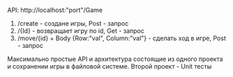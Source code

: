 API: http://localhost:"port"/Game
  1) /create - создане игры, Post - запрос
  2) /{Id} - возвращает игру по id, Get - запрос
  3) /move/{id} + Body {Row:"val", Column:"val"} - сделать ход в игре, Post - запрос

Максимально простые API и архитектура состоящие из одного проекта и сохранении игры в файловой системе. Второй проект - Unit тесты
